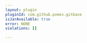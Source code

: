 ```yaml
---
layout: plugin
pluginId: com.github.pomes.gitbase
isJarAvailable: true
error: NONE
violations: []

---
```

